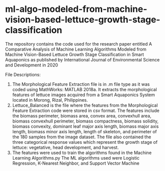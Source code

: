 # ml-algo-modeled-from-machine-vision-based-lettuce-growth-stage-classification
The repository contains the code used for the research paper entitled A Comparative Analysis of Machine Learning Algorithms Modeled from Machine Vision-Based Lettuce Growth Stage Classification in Smart Aquaponics as published by International Journal of Environmental Science and Development in 2020

File Descriptions:
1. The Morphological Feature Extraction file is in .m file type as it was coded using MathWorks: MATLAB 2018a. It extracts the morphological features of lettuce images acquired from a Smart Aquaponics System located in Morong, Rizal, Philippines. 
2. Lettuce_Balanced is the file where the features from the Morphological Feature Extraction code were stored in csv format. The features include the biomass perimeter, biomass area, convex area, convexhull area, biomass convexhull perimeter, biomass compactness, biomass solidity, biomass convexity, dominant leaf major axis length, biomass major axis length, biomass minor axis length, length of skeleton, and perimeter of the 180 samples from the image dataset. The file also contained the three categorical response values which represent the growth stage of lettuce: vegetative, head development, and harvest.
3. The features were used to train the algorithms found in the Machine Learning Algorithms.py The ML algorithms used were Logistic Regression, K-Nearest Neighbor, and Support Vector Machine
